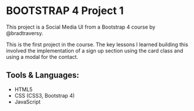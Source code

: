 # BOOTSTRAP 4 Project 1
This project is a Social Media UI from a Bootstrap 4 course by @bradtraversy. 

This is the first project in the course. The key lessons I learned building this involved the implementation of a sign up section using the card class and using a modal for the contact.

 ## Tools & Languages:
* HTML5
* CSS (CSS3, Bootstrap 4)
* JavaScript




